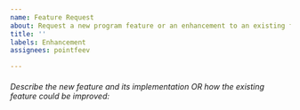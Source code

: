 ```yaml
---
name: Feature Request
about: Request a new program feature or an enhancement to an existing feature.
title: ''
labels: Enhancement
assignees: pointfeev

---
```


###### Describe the new feature and its implementation OR how the existing feature could be improved:
